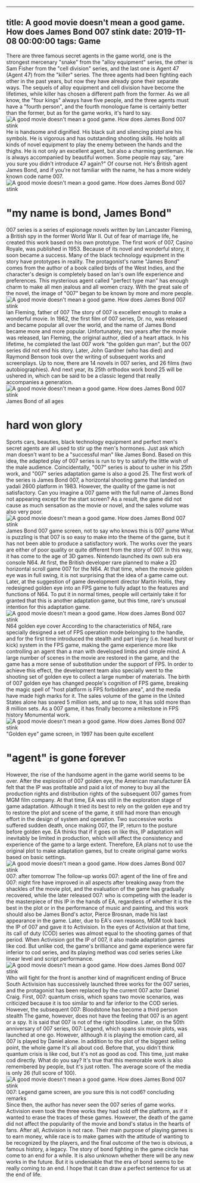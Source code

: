 
---
title: A good movie doesn't mean a good game. How does James Bond 007 stink
date: 2019-11-08 00:00:00
tags:  Game
---
There are three famous secret agents in the game world, one is the strongest mercenary "snake" from the "alloy equipment" series, the other is Sam Fisher from the "cell division" series, and the last one is Agent 47 (Agent 47) from the "killer" series. The three agents had been fighting each other in the past years, but now they have already gone their separate ways. The sequels of alloy equipment and cell division have become the lifetimes, while killer has chosen a different path from the former. As we all know, the "four kings" always have five people, and the three agents must have a "fourth person", and the fourth monologue fame is certainly better than the former, but as for the game works, it's hard to say.
![A good movie doesn't mean a good game. How does James Bond 007 stink](f4f938b85a374cc38bfc80dc1b8ddd66.jpg)
He is handsome and dignified. His black suit and silencing pistol are his symbols. He is vigorous and has outstanding shooting skills. He holds all kinds of novel equipment to play the enemy between the hands and the thighs. He is not only an excellent agent, but also a charming gentleman. He is always accompanied by beautiful women. Some people may say, "are you sure you didn't introduce 47 again?" Of course not. He's British agent James Bond, and if you're not familiar with the name, he has a more widely known code name 007.
![A good movie doesn't mean a good game. How does James Bond 007 stink](eb2a7b138ba14ba6b2357912f8143cfd.jpg)
#  "my name is bond, James Bond"
007 series is a series of espionage novels written by Ian Lancaster Fleming, a British spy in the former World War II. Out of fear of marriage life, he created this work based on his own prototype. The first work of 007, Casino Royale, was published in 1953. Because of its novel and wonderful story, it soon became a success. Many of the black technology equipment in the story have prototypes in reality. The protagonist's name "James Bond" comes from the author of a book called birds of the West Indies, and the character's design is completely based on Ian's own life experience and preferences. This mysterious agent called "perfect type man" has enough charm to make all men jealous and all women crazy. With the great sale of the novel, the image of "007" began to be known by more and more people.
![A good movie doesn't mean a good game. How does James Bond 007 stink](3e8c0f1591a94d018eedc6274f09404b.jpg)
Ian Fleming, father of 007
The story of 007 is excellent enough to make a wonderful movie. In 1962, the first film of 007 series, Dr. no, was released and became popular all over the world, and the name of James Bond became more and more popular. Unfortunately, two years after the movie was released, Ian Fleming, the original author, died of a heart attack. In his lifetime, he completed the last 007 work "the golden gun man", but the 007 series did not end his story. Later, John Gardner (who has died) and Raymond Benson took over the writing of subsequent works and screenplays. Up to now, there are 14 novels in 007 series, and 26 films (two autobiographies). And next year, its 25th orthodox work bond 25 will be ushered in, which can be said to be a classic legend that really accompanies a generation.
![A good movie doesn't mean a good game. How does James Bond 007 stink](9d90fd1f704d45cbb407c3b06134d7dd.jpg)
James Bond of all ages
# hard won glory
Sports cars, beauties, black technology equipment and perfect men's secret agents are all used to stir up the men's hormones. Just ask which man doesn't want to be a "successful man" like James Bond. Based on this idea, the adapted play of 007 series is run to try to satisfy the little wish of the male audience. Coincidentally, "007" series is about to usher in his 25th work, and "007" series adaptation game is also a good 25. The first work of the series is James Bond 007, a horizontal shooting game that landed on yadali 2600 platform in 1983. However, the quality of the game is not satisfactory. Can you imagine a 007 game with the full name of James Bond not appearing except for the start screen? As a result, the game did not cause as much sensation as the movie or novel, and the sales volume was also very poor.
![A good movie doesn't mean a good game. How does James Bond 007 stink](6c8bc636fd3440c4a7abd92fdb9e826a.jpg)
James Bond 007 game screen, not to say who knows this is 007 game
What is puzzling is that 007 is so easy to make into the theme of the game, but it has not been able to produce a satisfactory work. The works over the years are either of poor quality or quite different from the story of 007. In this way, it has come to the age of 3D games. Nintendo launched its own sub era console N64. At first, the British developer rare planned to make a 2D horizontal scroll game 007 for the N64. At that time, when the movie golden eye was in full swing, it is not surprising that the idea of a game came out. Later, at the suggestion of game development director Martin Hollis, they redesigned golden eye into an FPS game to fully adapt to the features and functions of N64. To put it in normal times, people will certainly take it for granted that this is another adaptation game, but this time, rare's unusual intention for this adaptation game.
![A good movie doesn't mean a good game. How does James Bond 007 stink](0e2bc0b390a54890b44b34e196c3e730.jpg)
N64 golden eye cover
According to the characteristics of N64, rare specially designed a set of FPS operation mode belonging to the handle, and for the first time introduced the stealth and part injury (i.e. head burst or kick) system in the FPS game, making the game experience more like controlling an agent than a man with developed limbs and simple mind. A large number of scenes in the movie are restored in the game, and the game has a more sense of substitution under the support of FPS. In order to achieve this effect, the development team also specially went to the shooting set of golden eye to collect a large number of materials. The birth of 007 golden eye has changed people's cognition of FPS game, breaking the magic spell of "host platform is FPS forbidden area", and the media have made high marks for it. The sales volume of the game in the United States alone has soared 5 million sets, and up to now, it has sold more than 8 million sets. As a 007 game, it has finally become a milestone in FPS history Monumental work.
![A good movie doesn't mean a good game. How does James Bond 007 stink](a250512a03d64f8987054d11fb216332.jpg)
"Golden eye" game screen, in 1997 has been quite excellent
#  "agent" is gone forever
However, the rise of the handsome agent in the game world seems to be over. After the explosion of 007 golden eye, the American manufacturer EA felt that the IP was profitable and paid a lot of money to buy all the production rights and distribution rights of the subsequent 007 games from MGM film company. At that time, EA was still in the exploration stage of game adaptation. Although it tried its best to rely on the golden eye and try to restore the plot and scene of the game, it still had more than enough effort in the design of system and operation. Two successive works suffered sudden death, once making 007, the IP, return to the posture before golden eye. EA thinks that if it goes on like this, IP adaptation will inevitably be limited in production, which will affect the consistency and experience of the game to a large extent. Therefore, EA plans not to use the original plot to make adaptation games, but to create original game works based on basic settings.
![A good movie doesn't mean a good game. How does James Bond 007 stink](4aab29816a244daf946fb487e6de6d49.jpg)
007: after tomorrow
The follow-up works 007: agent of the line of fire and 007: night fire have improved in all aspects after breaking away from the shackles of the movie plot, and the evaluation of the game has gradually recovered, while the later released 007: who is competing with the leader is the masterpiece of this IP in the hands of EA, regardless of whether it is the best in the plot or in the performance of music and painting, and this work should also be James Bond's actor, Pierce Brosnan, made his last appearance in the game.
Later, due to EA's own reasons, MGM took back the IP of 007 and gave it to Activision. In the eyes of Activision at that time, its call of duty (COD) series was almost equal to the shooting games of that period. When Activision got the IP of 007, it also made adaptation games like cod. But unlike cod, the game's brilliance and game experience were far inferior to cod series, and its playing method was cod series series Like linear level and script performance.
![A good movie doesn't mean a good game. How does James Bond 007 stink](ec53d6de0c5d420a84135e127e30d7f5.jpg)
Who will fight for the front is another kind of magnificent ending of Bruce South
Activision has successively launched three works for the 007 series, and the protagonist has been replaced by the current 007 actor Daniel Craig. First, 007: quantum crisis, which spans two movie scenarios, was criticized because it is too similar to and far inferior to the COD series. However, the subsequent 007: Bloodstone has become a third person stealth The game, however, does not have the feeling that 007 is an agent or a spy. It is said that 007 is not of the right bloodline. Later, on the 50th anniversary of 007 series, 007: Legend, which spans six movie plots, was launched at one go. However, although it is playing the emotion card, all 007 is played by Daniel alone. In addition to the plot of the biggest selling point, the whole game It's all about cod.
Before that, you didn't think quantum crisis is like cod, but it's not as good as cod. This time, just make cod directly. What do you say? It's true that this memorable work is also remembered by people, but it's just rotten. The average score of the media is only 26 (full score of 100).
![A good movie doesn't mean a good game. How does James Bond 007 stink](d5e1093d0c69410bbd18989bbe9f0c80.jpg)
007: Legend game screen, are you sure this is not cod6?
    concluding remarks  
Since then, the author has never seen the 007 series of game works. Activision even took the three works they had sold off the platform, as if it wanted to erase the traces of these games. However, the death of the game did not affect the popularity of the movie and bond's status in the hearts of fans. After all, Activision is not race. Their main purpose of playing games is to earn money, while race is to make games with the attitude of wanting to be recognized by the players, and the final outcome of the two is obvious, a famous history, a legacy. The story of bond fighting in the game circle has come to an end for a while. It is also unknown whether there will be any new works in the future. But it is undeniable that the era of bond seems to be really coming to an end. I hope that it can draw a perfect sentence for us at the end of life.